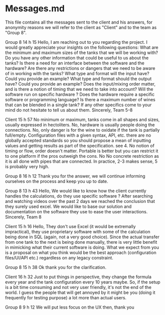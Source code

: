 # Messages.md

This file contains all the messages sent to the client and his answers, for anonymity reasons we will refer to the client as "Client" and to the team as "Group 8".

Group 8
  14 h 15
Hello,
I am reaching out to you regarding the project.
I would greatly appreciate your insights on the following questions:
What are the minimum and maximum sizes of the tanks that we will be working with? Do you have any other information that could be useful to us about the tanks?
Is there a need for an interface between the software and the hardware?
Are there any restrictions or dangers that we need to be aware of in working with the tanks?
What type and format will the input have? Could you provide an example?
What type and format should the output have? Could you provide an example?
Does the input/mixing order matter, and is there a notion of timing that we need to take into account?
Will the software run on specific hardware ?
Does the hardware require a specific software or programming language?
Is there a maximum number of wines that can be blended in a single tank?
If any other specifics come to your mind do not hesitate to tell us about them.
Sincerely,
Team 5-8  


Client
  15 h 57
No minimum or maximum, tanks come in all shapes and sizes, usually expressed in hectoliters.
No, hardware is usually people doing the connections.
No, only danger is for the wine to oxidate if the tank is partially full/empty.
Configuration files with a given syntax, API, etc. there are no globally accepted standards so you should propose a mean of inputting values and getting results as part of the specification.
see 4.
No notion of timing or flow, order doesn't matter.
Portable is better but you can restrict it to one platform if the pros outweigh the cons.
No
No concrete restriction as it is all done with pipes that are connected. In practice, 2-3 makes sense, 5 is probably very high.


Group 8
  16 h 12
Thank you for the answer, we will continue informing ourselves on the process and keep you up to date.


Group 8 
  13 h 43
Hello,
We would like to know how the client currently handles the calculations, do they use specific software ?
After searching and watching videos over the past 2 days we reached the conclusion that they surely used excel.
We would like to base our solution and documentation on the software they  use to ease the user interactions.
Sincerely,
Team 8


Client
  15 h 16
Hello,
They don't use Excel (it would be extremally impractical), they use proprietary software with some of the calculation being done in SQL (again, not a very good choice).
Since the actual transfer from one tank to the next is being done manually, there is very little benefit in mimicking what their current software is doing.
What we expect from you is a proposal on what you think would be the best approach (configuration files/UI/API etc.) regardless on any legacy constraint.


Group 8 
  15 h 38
Ok thank you for the clarification.


Client
  16 h 32
Just to put things in perspective, they change the formula every year and the tank configuration every 10 years maybe. So, if the setup is a bit time consuming and not very user friendly, it's not the end of the world. I guess the people that will get annoyed by it might be you (doing it frequently for testing purpose) a lot more than actual users.


Group 8 
  9 h 12
We will put less focus on the UX then, thank you
